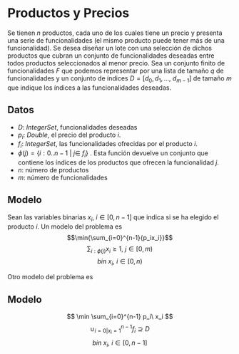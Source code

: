 # Productos y Precios

Se tienen $n$ productos, cada uno de los cuales tiene un precio y presenta una serie de funcionalidades (el mismo producto puede tener más de una funcionalidad). Se desea diseñar un lote con una selección de dichos productos que cubran un conjunto de funcionalidades deseadas entre todos productos seleccionados al menor precio.
Sea un conjunto finito de funcionalidades $F$ que podemos representar por una lista de tamaño $q$ de funcionalidades y un conjunto de índices $D= [d_0,d_1, \ldots,\ d_{m-1}]$ de tamaño $m$ que indique los índices a las funcionalidades deseadas.

## Datos

- $D$: _IntegerSet_, funcionalidades deseadas
- $p_i$: _Double_, el precio del producto $i$. 
- $f_i$: _IntegerSet_, las funcionalidades ofrecidas  por el producto $i$. 
- $\phi(j)= \{i:0..n-1\ | \ j \in \ f_i\}$ . Esta función devuelve un conjunto que contiene los índices de los productos que ofrecen la funcionalidad $j$. 
- $n$: número de productos
- $m$: número de funcionalidades

## Modelo

Sean las variables binarias $x_i,\ i \in [0,n-1]$ que indica si se ha elegido el producto $i$. 
Un modelo del problema es
$$\min{\sum_{i=0}^{n-1}{p_ix_i}}$$$$\sum_{i:\phi(j)} x_i \geq 1,\ j\in [0,m) $$$$ bin\ x_i,\ i\in [0,n)$$

 
Otro modelo del problema es

## Modelo

$$ \min \sum_{i=0}^{n-1} p_i\ x_i $$
$$\cup_{i=0|x_i=1}^{n-1} f_i \supseteq D$$$$bin\ x_i,\ i\in [0,n-1]$$
